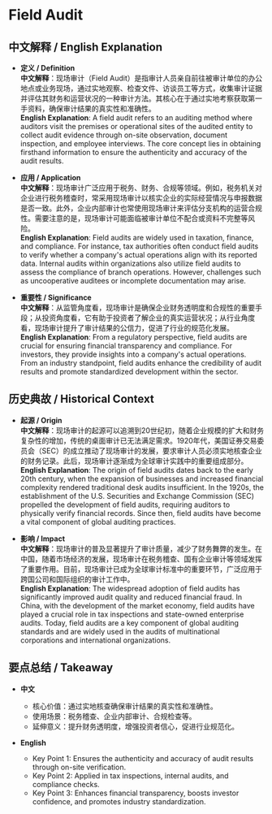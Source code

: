 # Field Audit

## 中文解释 / English Explanation

* **定义 / Definition**  
  **中文解释**：现场审计（Field Audit）是指审计人员亲自前往被审计单位的办公地点或业务现场，通过实地观察、检查文件、访谈员工等方式，收集审计证据并评估其财务和运营状况的一种审计方法。其核心在于通过实地考察获取第一手资料，确保审计结果的真实性和准确性。  
  **English Explanation**: A field audit refers to an auditing method where auditors visit the premises or operational sites of the audited entity to collect audit evidence through on-site observation, document inspection, and employee interviews. The core concept lies in obtaining firsthand information to ensure the authenticity and accuracy of the audit results.

* **应用 / Application**  
  **中文解释**：现场审计广泛应用于税务、财务、合规等领域。例如，税务机关对企业进行税务稽查时，常采用现场审计以核实企业的实际经营情况与申报数据是否一致。此外，企业内部审计也常使用现场审计来评估分支机构的运营合规性。需要注意的是，现场审计可能面临被审计单位不配合或资料不完整等风险。  
  **English Explanation**: Field audits are widely used in taxation, finance, and compliance. For instance, tax authorities often conduct field audits to verify whether a company's actual operations align with its reported data. Internal audits within organizations also utilize field audits to assess the compliance of branch operations. However, challenges such as uncooperative auditees or incomplete documentation may arise.

* **重要性 / Significance**  
  **中文解释**：从监管角度看，现场审计是确保企业财务透明度和合规性的重要手段；从投资角度看，它有助于投资者了解企业的真实运营状况；从行业角度看，现场审计提升了审计结果的公信力，促进了行业的规范化发展。  
  **English Explanation**: From a regulatory perspective, field audits are crucial for ensuring financial transparency and compliance. For investors, they provide insights into a company's actual operations. From an industry standpoint, field audits enhance the credibility of audit results and promote standardized development within the sector.

## 历史典故 / Historical Context

* **起源 / Origin**  
  **中文解释**：现场审计的起源可以追溯到20世纪初，随着企业规模的扩大和财务复杂性的增加，传统的桌面审计已无法满足需求。1920年代，美国证券交易委员会（SEC）的成立推动了现场审计的发展，要求审计人员必须实地核查企业的财务记录。此后，现场审计逐渐成为全球审计实践中的重要组成部分。  
  **English Explanation**: The origin of field audits dates back to the early 20th century, when the expansion of businesses and increased financial complexity rendered traditional desk audits insufficient. In the 1920s, the establishment of the U.S. Securities and Exchange Commission (SEC) propelled the development of field audits, requiring auditors to physically verify financial records. Since then, field audits have become a vital component of global auditing practices.

* **影响 / Impact**  
  **中文解释**：现场审计的普及显著提升了审计质量，减少了财务舞弊的发生。在中国，随着市场经济的发展，现场审计在税务稽查、国有企业审计等领域发挥了重要作用。目前，现场审计已成为全球审计标准中的重要环节，广泛应用于跨国公司和国际组织的审计工作中。  
  **English Explanation**: The widespread adoption of field audits has significantly improved audit quality and reduced financial fraud. In China, with the development of the market economy, field audits have played a crucial role in tax inspections and state-owned enterprise audits. Today, field audits are a key component of global auditing standards and are widely used in the audits of multinational corporations and international organizations.

## 要点总结 / Takeaway

* **中文**  
  - 核心价值：通过实地核查确保审计结果的真实性和准确性。  
  - 使用场景：税务稽查、企业内部审计、合规检查等。  
  - 延伸意义：提升财务透明度，增强投资者信心，促进行业规范化。

* **English**  
  - Key Point 1: Ensures the authenticity and accuracy of audit results through on-site verification.  
  - Key Point 2: Applied in tax inspections, internal audits, and compliance checks.  
  - Key Point 3: Enhances financial transparency, boosts investor confidence, and promotes industry standardization.